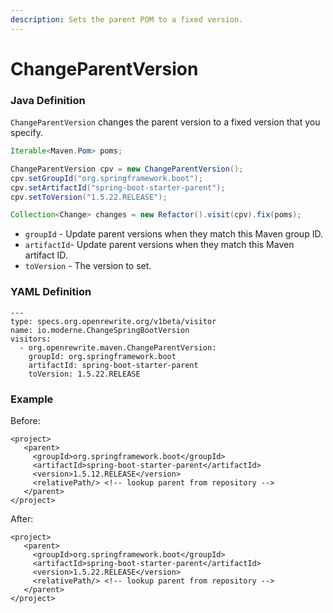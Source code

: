 ```yaml
---
description: Sets the parent POM to a fixed version.
---
```


# ChangeParentVersion

### Java Definition

`ChangeParentVersion` changes the parent version to a fixed version that you specify.

```java
Iterable<Maven.Pom> poms;

ChangeParentVersion cpv = new ChangeParentVersion();
cpv.setGroupId("org.springframework.boot");
cpv.setArtifactId("spring-boot-starter-parent");
cpv.setToVersion("1.5.22.RELEASE");

Collection<Change> changes = new Refactor().visit(cpv).fix(poms);
```

* `groupId` - Update parent versions when they match this Maven group ID.
* `artifactId`- Update parent versions when they match this Maven artifact ID.
* `toVersion` - The version to set.

### YAML Definition

```text
---
type: specs.org.openrewrite.org/v1beta/visitor
name: io.moderne.ChangeSpringBootVersion
visitors:
  - org.openrewrite.maven.ChangeParentVersion:
    groupId: org.springframework.boot
    artifactId: spring-boot-starter-parent
    toVersion: 1.5.22.RELEASE
```

### Example

Before:

```markup
<project>
   <parent>
     <groupId>org.springframework.boot</groupId>
     <artifactId>spring-boot-starter-parent</artifactId>
     <version>1.5.12.RELEASE</version>
     <relativePath/> <!-- lookup parent from repository -->
   </parent>
</project>
```

After:

```markup
<project>
   <parent>
     <groupId>org.springframework.boot</groupId>
     <artifactId>spring-boot-starter-parent</artifactId>
     <version>1.5.22.RELEASE</version>
     <relativePath/> <!-- lookup parent from repository -->
   </parent>
</project>
```

